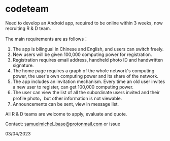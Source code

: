 # codeteam

Need to develop an Android app, required to be online within 3 weeks, now recruiting R & D team.

The main requirements are as follows：
 1. The app is bilingual in Chinese and English, and users can switch freely.
 2. New users will be given 100,000 computing power for registration.
 3. Registration requires email address, handheld photo ID and handwritten signature.
 4. The home page requires a graph of the whole network's computing power, the user's own computing power and its share of the network.
 5. The app includes an invitation mechanism. Every time an old user invites a new user to register, can get 100,000 computing power.
 6. The user can view the list of all the subordinate users invited and their profile photo，but other information is not viewable.
 7. Announcements can be sent, view in message list.

All R & D teams are welcome to apply, evaluate and quote.

Contact: samuelmichel_base@protonmail.com 
or issue

03/04/2023
